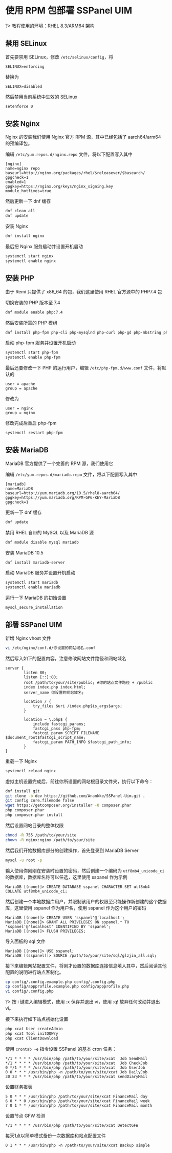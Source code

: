 # 使用 RPM 包部署 SSPanel UIM

?> 教程使用的环境：RHEL 8.3/ARM64 架构

## 禁用 SELinux

首先要禁用 SELinux，修改 `/etc/selinux/config`，将
```
SELINUX=enforcing
```

替换为
```
SELINUX=disabled
```

然后禁用当前系统中生效的 SELinux
```bash
setenforce 0
```

## 安装 Nginx

Nginx 的安装我们使用 Nginx 官方 RPM 源，其中已经包括了 aarch64/arm64 的预编译包。

编辑 `/etc/yum.repos.d/nginx.repo` 文件，将以下配置写入其中
```
[nginx]
name=nginx repo
baseurl=http://nginx.org/packages/rhel/$releasever/$basearch/
gpgcheck=1
enabled=1
gpgkey=https://nginx.org/keys/nginx_signing.key
module_hotfixes=true
```

然后更新一下 dnf 缓存
```bash
dnf clean all
dnf update
```

安装 Nginx
```bash
dnf install nginx
```

最后把 Nginx 服务启动并设置开机启动
```bash
systemctl start nginx
systemctl enable nginx
```

## 安装 PHP

由于 Remi 只提供了 x86_64 的包，我们这里使用 RHEL 官方源中的 PHP7.4 包

切换安装的 PHP 版本至 7.4
```bash
dnf module enable php:7.4
```

然后安装所需的 PHP 模组
```bash
dnf install php-fpm php-cli php-mysqlnd php-curl php-gd php-mbstring php-xml php-xmlrpc php-opcache php-zip php php-json php-bz2 php-bcmath
```
启动 php-fpm 服务并设置开机启动
```bash
systemctl start php-fpm
systemctl enable php-fpm
```

最后还要修改一下 PHP 的运行用户，编辑 `/etc/php-fpm.d/www.conf` 文件，将默认的
```
user = apache
group = apache
```

修改为
```
user = nginx
group = nginx
```

修改完成后重启 php-fpm
```bash
systemctl restart php-fpm
```

## 安装 MariaDB

MariaDB 官方提供了一个完善的 RPM 源，我们使用它

编辑 `/etc/yum.repos.d/mariadb.repo` 文件，将以下配置写入其中
```
[mariadb]
name=MariaDB
baseurl=http://yum.mariadb.org/10.5/rhel8-aarch64/
gpgkey=https://yum.mariadb.org/RPM-GPG-KEY-MariaDB
gpgcheck=1
```

更新一下 dnf 缓存
```bash
dnf update
```

禁用 RHEL 自带的 MySQL 以及 MariaDB 源
```bash
dnf module disable mysql mariadb
```

安装 MariaDB 10.5
```bash
dnf install mariadb-server
```

启动 MariaDB 服务并设置开机启动
```bash
systemctl start mariadb
systemctl enable mariadb
```

运行一下 MariaDB 的初始设置
```bash
mysql_secure_installation
```

## 部署 SSPanel UIM

新增 Nginx vhost 文件
```bash
vi /etc/nginx/conf.d/你设置的网站域名.conf
```

然后写入如下的配置内容，注意修改网站文件路径和网站域名
```
server {  
        listen 80;
        listen [::]:80;
        root /path/to/your/site/public; #你的站点文件路径 + /public
        index index.php index.html;
        server_name 你设置的网站域名;

        location / {
            try_files $uri /index.php$is_args$args;
        }

        location ~ \.php$ {
            include fastcgi_params;
            fastcgi_pass php-fpm;
            fastcgi_param SCRIPT_FILENAME $document_root$fastcgi_script_name;
            fastcgi_param PATH_INFO $fastcgi_path_info;
        }
}
```

重载一下 Nginx
```bash
systemctl reload nginx
```

虚拟主机设置完成后，前往你所设置的网站根目录文件夹，执行以下命令：
```bash
dnf install git
git clone -b dev https://github.com/Anankke/SSPanel-Uim.git .
git config core.filemode false
wget https://getcomposer.org/installer -O composer.phar
php composer.phar
php composer.phar install
```

然后设置网站目录的整体权限
```bash
chmod -R 755 /path/to/your/site
chown -R nginx:nginx /path/to/your/site
```

然后我们开始数据库部分的创建操作，首先登录到 MariaDB Server
```bash
mysql -u root -p
```

 输入使用你刚刚在安装时设置的密码，然后创建一个编码为 `utf8mb4_unicode_ci` 的数据库，数据库名称可以任选，这里使用 sspanel 作为示例
```MariaDB
MariaDB [(none)]> CREATE DATABASE sspanel CHARACTER SET utf8mb4 COLLATE utf8mb4_unicode_ci;
```

然后创建一个本地数据库用户，并限制该用户的权限至只能操作新创建的这个数据库，这里使用 sspanel 作为用户名，使用 sspanel 作为这个用户的密码
```MariaDB
MariaDB [(none)]> CREATE USER 'sspanel'@'localhost';
MariaDB [(none)]> GRANT ALL PRIVILEGES ON sspanel.* TO 'sspanel'@'localhost' IDENTIFIED BY 'sspanel';
MariaDB [(none)]> FLUSH PRIVILEGES;
```

导入面板的 sql 文件
```MariaDB
MariaDB [(none)]> USE sspanel;
MariaDB [(sspanel)]> SOURCE /path/to/your/site/sql/glzjin_all.sql;
```

接下来编辑网站配置文件，将刚才设置的数据库连接信息填入其中，然后阅读其他配置的说明进行站点客制化。

```bash
cp config/.config.example.php config/.config.php
cp config/appprofile.example.php config/appprofile.php
vi config/.config.php
```

?> 按 i 键进入编辑模式，使用 :x 保存并退出 vi，使用 :q! 放弃任何改动并退出 vi。

接下来执行如下站点初始化设置

```bash
php xcat User createAdmin
php xcat Tool initQQWry
php xcat ClientDownload
```

使用 `crontab -e` 指令设置 SSPanel 的基本 cron 任务：

```
*/1 * * * * /usr/bin/php /path/to/your/site/xcat  Job SendMail
*/1 * * * * /usr/bin/php /path/to/your/site/xcat  Job CheckJob
0 */1 * * * /usr/bin/php /path/to/your/site/xcat  Job UserJob
0 0 * * * /usr/bin/php -n /path/to/your/site/xcat Job DailyJob
30 23 * * * /usr/bin/php /path/to/your/site/xcat sendDiaryMail
```

设置财务报表

```
5 0 * * * /usr/bin/php /path/to/your/site/xcat FinanceMail day 
6 0 * * 0 /usr/bin/php /path/to/your/site/xcat FinanceMail week
7 0 1 * * /usr/bin/php /path/to/your/site/xcat FinanceMail month
```

设置节点 GFW 检测

```
*/1 * * * * /usr/bin/php /path/to/your/site/xcat DetectGFW
```

每天1点以简单模式备份一次数据库和站点配置文件

```
0 1 * * * /usr/bin/php -n /path/to/your/site/xcat Backup simple
```

